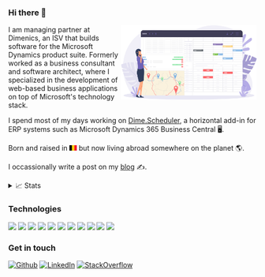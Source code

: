 ### Hi there 👋

<img align="right" alt="Dime.Scheduler" src="images/ds.png" width="275" />

I am managing partner at Dimenics, an ISV that builds software for the Microsoft Dynamics product suite. Formerly worked as a business consultant and software architect, where I specialized in the development of web-based business applications on top of Microsoft's technology stack. 

I spend most of my days working on [Dime.Scheduler](https://www.dimescheduler.com), a horizontal add-in for ERP systems such as Microsoft Dynamics 365 Business Central 🖥️.

Born and raised in <img src="images/flag.svg" width="15" /> but now living abroad somewhere on the planet 🌎.

I occassionally write a post on my [blog](https://hendrikbulens.com) ✍️.

<details>
<summary>📈 Stats</summary>

<p align="center"> <img src="https://github-readme-stats.vercel.app/api?username=hbulens&theme=default" alt="Stats GitHub" />

</details>

### Technologies

![](https://img.shields.io/badge/c%23%20-%23239120.svg?&style=for-the-badge&logo=c-sharp&logoColor=white)
![](https://img.shields.io/badge/html5%20-%23E34F26.svg?&style=for-the-badge&logo=html5&logoColor=white)
![](https://img.shields.io/badge/css3%20-%231572B6.svg?&style=for-the-badge&logo=css3&logoColor=white)
![](https://img.shields.io/badge/node.js%20-%2343853D.svg?&style=for-the-badge&logo=node.js&logoColor=white)
![](https://img.shields.io/badge/javascript%20-%23323330.svg?&style=for-the-badge&logo=javascript&logoColor=%23F7DF1E)
![](https://img.shields.io/badge/typescript%20-%23007ACC.svg?&style=for-the-badge&logo=typescript&logoColor=white)
![](https://img.shields.io/badge/react%20-%2320232a.svg?&style=for-the-badge&logo=react&logoColor=%2361DAFB)
![](https://img.shields.io/badge/angular%20-%23DD0031.svg?&style=for-the-badge&logo=angular&logoColor=white)
![](https://img.shields.io/badge/bootstrap%20-%23563D7C.svg?&style=for-the-badge&logo=bootstrap&logoColor=white)
![](https://img.shields.io/badge/material%20ui%20-%230081CB.svg?&style=for-the-badge&logo=material-ui&logoColor=white)
![](https://img.shields.io/badge/Microsoft%20Azure-0089D6?logo=microsoft-azure&logoColor=white&style=for-the-badge)


### Get in touch
<a href="https://github.com/hbulens"><img alt="Github" src="https://img.shields.io/badge/GitHub-%2312100E.svg?&style=for-the-badge&logo=Github&logoColor=white" /></a> <a href="https://www.linkedin.com/in/hendrikbulens/"><img alt="LinkedIn" src="https://img.shields.io/badge/linkedin-%230077B5.svg?&style=for-the-badge&logo=linkedin&logoColor=white" /></a> 
<a href="https://stackoverflow.com/users/1842261/hbulens"><img alt="StackOverflow" src="https://img.shields.io/badge/stack%20overflow-FE7A16?logo=stack-overflow&logoColor=white&style=for-the-badge" /></a> 

